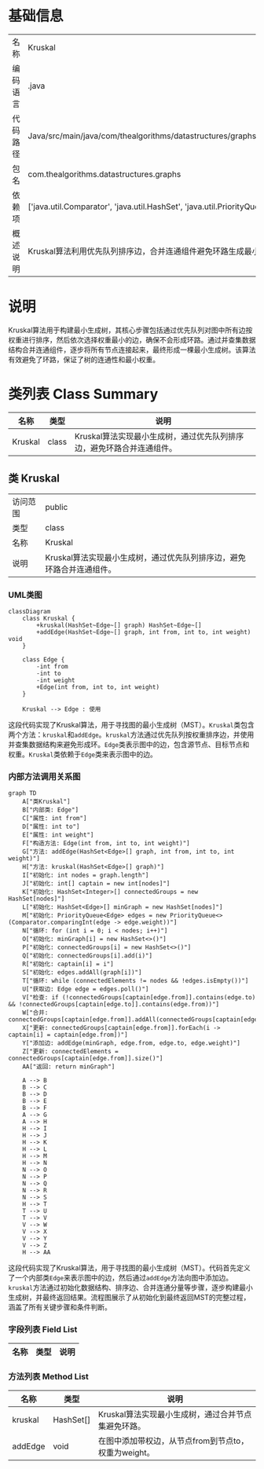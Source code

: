 # 基础信息

|      |      |
|------|------|
| 名称 | Kruskal |
| 编码语言 | .java |
| 代码路径 | Java/src/main/java/com/thealgorithms/datastructures/graphs/Kruskal.java |
| 包名 | com.thealgorithms.datastructures.graphs |
| 依赖项 | ['java.util.Comparator', 'java.util.HashSet', 'java.util.PriorityQueue'] |
| 概述说明 | Kruskal算法利用优先队列排序边，合并连通组件避免环路生成最小生成树。 |

# 说明

Kruskal算法用于构建最小生成树，其核心步骤包括通过优先队列对图中所有边按权重进行排序，然后依次选择权重最小的边，确保不会形成环路。通过并查集数据结构合并连通组件，逐步将所有节点连接起来，最终形成一棵最小生成树。该算法有效避免了环路，保证了树的连通性和最小权重。

# 类列表 Class Summary

| 名称   | 类型  | 说明 |
|-------|------|-------------|
| Kruskal | class | Kruskal算法实现最小生成树，通过优先队列排序边，避免环路合并连通组件。 |



## 类 Kruskal

|      |      |
|------|------|
| 访问范围 | public |
| 类型 | class |
| 名称 | Kruskal |
| 说明 | Kruskal算法实现最小生成树，通过优先队列排序边，避免环路合并连通组件。 |


### UML类图

```mermaid
classDiagram
    class Kruskal {
        +kruskal(HashSet~Edge~[] graph) HashSet~Edge~[]
        +addEdge(HashSet~Edge~[] graph, int from, int to, int weight) void
    }

    class Edge {
        -int from
        -int to
        -int weight
        +Edge(int from, int to, int weight)
    }

    Kruskal --> Edge : 使用
```

这段代码实现了Kruskal算法，用于寻找图的最小生成树（MST）。`Kruskal`类包含两个方法：`kruskal`和`addEdge`。`kruskal`方法通过优先队列按权重排序边，并使用并查集数据结构来避免形成环。`Edge`类表示图中的边，包含源节点、目标节点和权重。`Kruskal`类依赖于`Edge`类来表示图中的边。


### 内部方法调用关系图

```mermaid
graph TD
    A["类Kruskal"]
    B["内部类: Edge"]
    C["属性: int from"]
    D["属性: int to"]
    E["属性: int weight"]
    F["构造方法: Edge(int from, int to, int weight)"]
    G["方法: addEdge(HashSet<Edge>[] graph, int from, int to, int weight)"]
    H["方法: kruskal(HashSet<Edge>[] graph)"]
    I["初始化: int nodes = graph.length"]
    J["初始化: int[] captain = new int[nodes]"]
    K["初始化: HashSet<Integer>[] connectedGroups = new HashSet[nodes]"]
    L["初始化: HashSet<Edge>[] minGraph = new HashSet[nodes]"]
    M["初始化: PriorityQueue<Edge> edges = new PriorityQueue<>(Comparator.comparingInt(edge -> edge.weight))"]
    N["循环: for (int i = 0; i < nodes; i++)"]
    O["初始化: minGraph[i] = new HashSet<>()"]
    P["初始化: connectedGroups[i] = new HashSet<>()"]
    Q["初始化: connectedGroups[i].add(i)"]
    R["初始化: captain[i] = i"]
    S["初始化: edges.addAll(graph[i])"]
    T["循环: while (connectedElements != nodes && !edges.isEmpty())"]
    U["获取边: Edge edge = edges.poll()"]
    V["检查: if (!connectedGroups[captain[edge.from]].contains(edge.to) && !connectedGroups[captain[edge.to]].contains(edge.from))"]
    W["合并: connectedGroups[captain[edge.from]].addAll(connectedGroups[captain[edge.to]])"]
    X["更新: connectedGroups[captain[edge.from]].forEach(i -> captain[i] = captain[edge.from])"]
    Y["添加边: addEdge(minGraph, edge.from, edge.to, edge.weight)"]
    Z["更新: connectedElements = connectedGroups[captain[edge.from]].size()"]
    AA["返回: return minGraph"]

    A --> B
    B --> C
    B --> D
    B --> E
    B --> F
    A --> G
    A --> H
    H --> I
    H --> J
    H --> K
    H --> L
    H --> M
    H --> N
    N --> O
    N --> P
    N --> Q
    N --> R
    N --> S
    H --> T
    T --> U
    T --> V
    V --> W
    V --> X
    V --> Y
    V --> Z
    H --> AA
```

这段代码实现了Kruskal算法，用于寻找图的最小生成树（MST）。代码首先定义了一个内部类`Edge`来表示图中的边，然后通过`addEdge`方法向图中添加边。`kruskal`方法通过初始化数据结构、排序边、合并连通分量等步骤，逐步构建最小生成树，并最终返回结果。流程图展示了从初始化到最终返回MST的完整过程，涵盖了所有关键步骤和条件判断。

### 字段列表 Field List

| 名称  | 类型  | 说明 |
|-------|-------|------|

### 方法列表 Method List

| 名称  | 类型  | 说明 |
|-------|-------|------|
| kruskal | HashSet<Edge>[] | Kruskal算法实现最小生成树，通过合并节点集避免环路。 |
| addEdge | void | 在图中添加带权边，从节点from到节点to，权重为weight。 |




